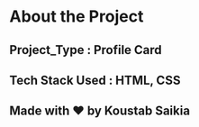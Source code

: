 # About the Project

## Project_Type : Profile Card
## Tech Stack Used : HTML, CSS
## Made with ❤️ by Koustab Saikia